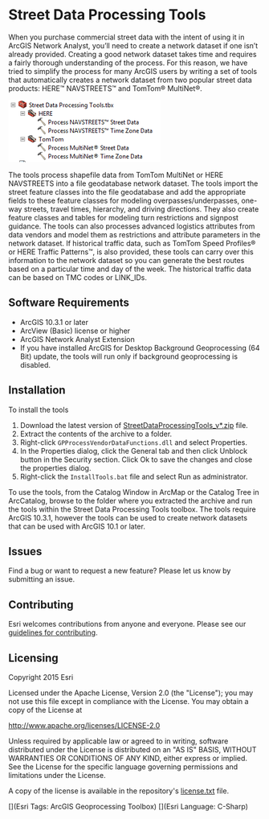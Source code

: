 # Street Data Processing Tools
When you purchase commercial street data with the intent of using it in ArcGIS Network Analyst, you’ll need to create a network dataset if one isn’t already provided. Creating a good network dataset takes time and requires a fairly thorough understanding of the process. For this reason, we have tried to simplify the process for many ArcGIS users by writing a set of tools that automatically creates a network dataset from two popular street data products: HERE™ NAVSTREETS™ and TomTom® MultiNet®.

![Street Data Processing Tools](street-data-processing-tools.png)

The tools process shapefile data from TomTom MultiNet or HERE NAVSTREETS into a file geodatabase network dataset. The tools import the street feature classes into the file geodatabase and add the appropriate fields to these feature classes for modeling overpasses/underpasses, one-way streets, travel times, hierarchy, and driving directions. They also create feature classes and tables for modeling turn restrictions and signpost guidance. The tools can also processes advanced logistics attributes from data vendors and model them as restrictions and attribute parameters in the network dataset. If historical traffic data, such as TomTom Speed Profiles® or HERE Traffic Patterns™, is also provided, these tools can carry over this information to the network dataset so you can generate the best routes based on a particular time and day of the week. The historical traffic data can be based on TMC codes or LINK_IDs.


## Software Requirements
* ArcGIS 10.3.1 or later
* ArcView (Basic) license or higher
* ArcGIS Network Analyst Extension
* If you have installed ArcGIS for Desktop Background Geoprocessing (64 Bit) update, the tools will run only if background geoprocessing is disabled.


## Installation
To install the tools

1. Download the latest version of [StreetDataProcessingTools_v*.zip](https://github.com/ArcGIS/street-data-processing-tools/releases/latest) file.
2. Extract the contents of the archive to a folder.
3. Right-click `GPProcessVendorDataFunctions.dll` and select Properties.
4. In the Properties dialog, click the General tab and then click Unblock button in the Security section. Click Ok to save the changes and close the properties dialog.
5. Right-click the `InstallTools.bat` file and select Run as administrator.

To use the tools, from the Catalog Window in ArcMap or the Catalog Tree in ArcCatalog, browse to the folder where you extracted the archive and run the tools within the Street Data Processing Tools toolbox. The tools require ArcGIS 10.3.1, however the tools can be used to create network datasets that can be used with ArcGIS 10.1 or later.


## Issues


Find a bug or want to request a new feature?  Please let us know by submitting an issue.


## Contributing


Esri welcomes contributions from anyone and everyone. Please see our [guidelines for contributing](https://github.com/esri/contributing).


## Licensing
Copyright 2015 Esri


Licensed under the Apache License, Version 2.0 (the "License");
you may not use this file except in compliance with the License.
You may obtain a copy of the License at


   http://www.apache.org/licenses/LICENSE-2.0


Unless required by applicable law or agreed to in writing, software
distributed under the License is distributed on an "AS IS" BASIS,
WITHOUT WARRANTIES OR CONDITIONS OF ANY KIND, either express or implied.
See the License for the specific language governing permissions and
limitations under the License.


A copy of the license is available in the repository's [license.txt](license.txt) file.


[](Esri Tags: ArcGIS Geoprocessing Toolbox)
[](Esri Language: C-Sharp)​​​​​​​​​​​​​​​


 







































